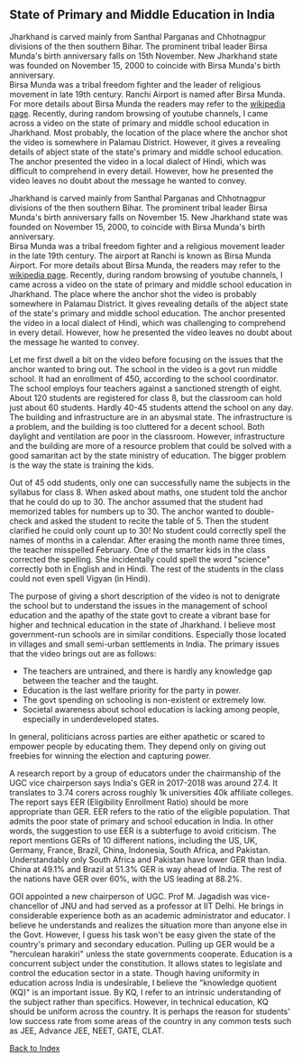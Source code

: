 ## State of Primary and Middle Education in India

Jharkhand is carved mainly from Santhal Parganas and Chhotnagpur divisions of the then southern Bihar. The prominent tribal leader Birsa Munda's 
birth anniversary falls on 15th November. New Jharkhand state was founded on November 15, 2000 to coincide with Birsa Munda's birth anniversary.  
Birsa Munda was a tribal freedom fighter and the leader of religious movement in late 19th century. Ranchi Airport is named after Birsa Munda. 
For more details about Birsa Munda the readers may refer to the [wikipedia page](https://en.wikipedia.org/wiki/Birsa_Munda).
Recently, during random browsing of youtube channels, I came across a video on the state of primary and middle school education in Jharkhand. Most
probably, the location of the place where the anchor shot the video is somewhere in Palamau District. However, it gives a revealing details of
abject state of the state's primary and middle school education. The anchor presented the video in a local dialect of Hindi, which 
was difficult to comprehend in every detail. However, how he presented the video leaves no doubt about the message he 
wanted to convey.


Jharkhand is carved mainly from Santhal Parganas and Chhotnagpur divisions of the then southern Bihar. The prominent tribal leader Birsa Munda's 
birth anniversary falls on November 15. New Jharkhand state was founded on November 15, 2000, to coincide with Birsa Munda's birth anniversary.  
Birsa Munda was a tribal freedom fighter and a religious movement leader in the late 19th century. The airport at Ranchi is known as Birsa Munda Airport. 
For more details about Birsa Munda, the readers may refer to the [wikipedia page](https://en.wikipedia.org/wiki/Birsa_Munda).
Recently, during random browsing of youtube channels, I came across a video on the state of primary and middle school education in Jharkhand. The place where the anchor shot the video is probably somewhere in Palamau District. It gives revealing details of
the abject state of the state's primary and middle school education. The anchor presented the video in a local dialect of Hindi, which 
was challenging to comprehend in every detail. However, how he presented the video leaves no doubt about the message he 
wanted to convey.

Let me first dwell a bit on the video before focusing on the issues that the anchor wanted to bring out. The school in the 
video is a govt run middle school. It had an enrollment of 450, according to the school coordinator. The school employs 
four teachers against a sanctioned strength of eight. About 120 students are registered for class 8, but the classroom can 
hold just about 60 students. Hardly 40-45 students attend the school on any day. The building and infrastructure are in an 
abysmal state. The infrastructure is a problem, and the building is too cluttered for a decent school. Both daylight and 
ventilation are poor in the classroom. However, infrastructure and the building are more of a resource problem that could 
be solved with a good samaritan act by the state ministry of education. The bigger problem is the way the state is training the kids.

Out of 45 odd students, only one can successfully name the subjects in the syllabus for class 8. When asked about maths, 
one student told the anchor that he could do up to 30. The anchor assumed that the student had memorized tables for numbers 
up to 30. The anchor wanted to double-check and asked the student to recite the table of 5. Then the student clarified he 
could only count up to 30! No student could correctly spell the names of months in a calendar. After erasing the month name 
three times, the teacher misspelled February. One of the smarter kids in the class corrected the spelling. She
incidentally could spell the word "science" correctly both in English and in Hindi. The rest of the students in the class could not even spell Vigyan (in Hindi).

The purpose of giving a short description of the video is not to denigrate the school but 
to understand the issues in the management of school education and the apathy of the state govt to create a vibrant base 
for higher and technical education in the state of Jharkhand. I believe most government-run schools are in similar 
conditions. Especially those located in villages and small semi-urban settlements in India. The primary issues that the 
video brings out are as follows:

- The teachers are untrained, and there is hardly any knowledge gap between the teacher and the taught.
- Education is the last welfare priority for the party in power.
- The govt spending on schooling is non-existent or extremely low.
- Societal awareness about school education is lacking among people, especially in underdeveloped states.

In general, politicians across parties are either apathetic or scared to empower people by educating them.
They depend only on giving out freebies for winning the election and capturing power.

A research report by a group of educators under the chairmanship of the UGC vice chairperson says India's GER in 2017-2018 
was around 27.4. It translates to 3.74 corers across roughly 1k universities 40k affiliate colleges. The report says EER 
(Eligibility Enrollment Ratio) should be more appropriate than GER. EER refers to the ratio of the eligible population. 
That admits the poor state of primary and school education in India. In other words, the suggestion to use EER is a 
subterfuge to avoid criticism. The 
report mentions GERs of 10 different nations, including the US, UK, Germany, France, Brazil, China, Indonesia, South Africa, 
and Pakistan. Understandably only South Africa and Pakistan have lower GER than India. China at 49.1% and Brazil at 51.3% 
GER is way ahead of India. The rest of the nations have GER over 60%, with the US leading at 88.2%.

GOI appointed a new chairperson of UGC. Prof M. Jagadish was vice-chancellor of JNU and had served as a professor at IIT 
Delhi. He brings in considerable experience both as an academic administrator and educator. I believe he understands and 
realizes the situation more than anyone else in the Govt. However, I guess his task won't be easy given the state of the country's 
primary and secondary education. Pulling up GER would be a "herculean harakiri" unless the state governments cooperate. Education 
is a concurrent subject under the constitution. It allows states to legislate and control the education sector in a state. Though 
having uniformity in education across India is undesirable, I believe the "knowledge quotient (KQ)" is an important issue. 
By KQ, I refer to an intrinsic understanding of the subject rather than specifics. However, in technical education, KQ 
should be uniform across the country. It is perhaps the reason for students' low success rate from some areas of the country in any 
common tests such as JEE, Advance JEE, NEET, GATE, CLAT. 

[Back to Index](../index.md)
